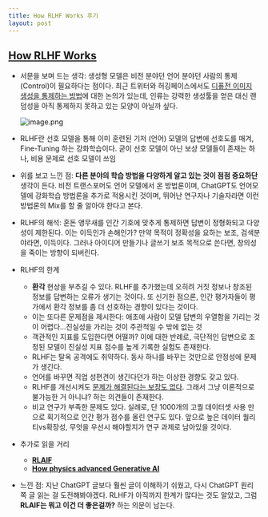 ```yaml
---
title: How RLHF Works 후기
layout: post
---
```


## [How RLHF Works](https://www.assemblyai.com/blog/how-rlhf-preference-model-tuning-works-and-how-things-may-go-wrong/)

- 서문을 보며 드는 생각: 생성형 모델은 비전 분야던 언어 분야던 사람의 통제(Control)이 필요하다는 점이다. 최근 트위터와 허깅페이스에서도 [디퓨전 이미지 생성을 통제하는 방법](https://huggingface.co/papers/2408.06070)에 대한 논의가 있는데, 인류는 강력한 생성툴을 얻은 대신 랜덤성을 아직 통제하지 못하고 있는 모양이 아닐까 싶다.
    
    ![image.png](https://prod-files-secure.s3.us-west-2.amazonaws.com/ac84168d-557f-4919-b37f-2632c6456077/85b02511-83e7-4ea5-b1c2-0642ad57ca82/image.png)
    
- RLHF란 선호 모델을 통해 이미 훈련된 기저 (언어) 모델의 답변에 선호도를 매겨, Fine-Tuning 하는 강화학습이다. 굳이 선호 모델이 아닌 보상 모델들이 존재는 하나, 비용 문제로 선호 모델이 쓰임
- 위를 보고 느낀 점: **다른 분야의 학습 방법을 다양하게 알고 있는 것이 점점 중요하단** 생각이 든다. 비전 트랜스포머도 언어 모델에서 온 방법론이며, ChatGPT도 언어모델에 강화학습 방법론을 추가로 적용시킨 것이며, 뛰어난 연구자나 기술자라면 이런 방법론의 Mix를 할 줄 알아야 한다고 본다.
- RLHF의 해석: 혼돈 앵무새를 인간 기호에 맞추게 통제하면 답변이 정형화되고 다양성이 제한된다. 이는 이득인가 손해인가? 만약 목적이 정확성을 요하는 보조, 검색분야라면, 이득이다. 그러나 아이디어 만들기나 글쓰기 보조 목적으로 쓴다면, 창의성을 죽이는 방향이 되버린다.
- RLHF의 한계
    - **환각** 현상을 부추길 수 있다. RLHF를 추가했는데 오히려 거짓 정보나 창조된 정보를 답변하는 오류가 생기는 것이다. 또 신기한 점으론, 인간 평가자들이 평가에서 환각 정보를 좀 더 선호하는 경향이 있다는 것이다.
    - 이는 또다른 문제점을 제시한다: 애초에 사람이 모델 답변의 우열함을 가리는 것이 어렵다…진실성을 가리는 것이 주관적일 수 밖에 없는 것
    - 객관적인 지표를 도입한다면 어떨까? 이에 대한 반례로, 극단적인 답변으로 조정된 모델이 진실성 지표 점수를 높게 기록한 실험도 존재한다.
    - RLHF는 탈옥 공격에도 취약하다. 동사 하나를 바꾸는 것만으로 안정성에 문제가 생긴다.
    - 언어를 바꾸면 직업 성편견이 생긴다던가 하는 이상한 경향도 갖고 있다.
    - RLHF를 개선시켜도 [문제가 해결된다는 보장도 없다](https://arxiv.org/abs/2209.15259?ref=assemblyai.com). 그래서 그냥 이론적으로 불가능한 거 아니냐? 하는 의견들이 존재한다.
    - 비교 연구가 부족한 문제도 있다. 실례로, 단 1000개의 고퀄 데이터셋 사용 만으로 획기적으로 인간 평가 점수를 올린 연구도 있다. 앞으로 높은 데이터 퀄리티vs확장성, 무엇을 우선시 해야할지가 연구 과제로 남아있을 것이다.
- 추가로 읽을 거리
    - [**RLAIF**](https://www.assemblyai.com/blog/how-reinforcement-learning-from-ai-feedback-works/)
    - [**How physics advanced Generative AI**](https://www.assemblyai.com/blog/how-physics-advanced-generative-ai/?utm_source=google&utm_medium=cpc&utm_campaign=brand)
- 느낀 점: 지난 ChatGPT 글보다 훨씬 글이 이해하기 쉬웠고, 다시 ChatGPT 원리 쪽 글 읽는 걸 도전해봐야겠다. RLHF가 아직까지 한계가 많다는 것도 알았고, 그럼 **RLAIF는 뭐고 이건 더 좋은걸까?** 하는 의문이 남는다.
